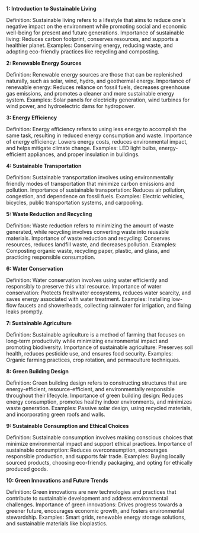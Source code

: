 **1: Introduction to Sustainable Living**

Definition: Sustainable living refers to a lifestyle that aims to reduce one's negative impact on the environment while promoting social and economic well-being for present and future generations.
Importance of sustainable living: Reduces carbon footprint, conserves resources, and supports a healthier planet.
Examples: Conserving energy, reducing waste, and adopting eco-friendly practices like recycling and composting.

**2: Renewable Energy Sources**

Definition: Renewable energy sources are those that can be replenished naturally, such as solar, wind, hydro, and geothermal energy.
Importance of renewable energy: Reduces reliance on fossil fuels, decreases greenhouse gas emissions, and promotes a cleaner and more sustainable energy system.
Examples: Solar panels for electricity generation, wind turbines for wind power, and hydroelectric dams for hydropower.

**3: Energy Efficiency**

Definition: Energy efficiency refers to using less energy to accomplish the same task, resulting in reduced energy consumption and waste.
Importance of energy efficiency: Lowers energy costs, reduces environmental impact, and helps mitigate climate change.
Examples: LED light bulbs, energy-efficient appliances, and proper insulation in buildings.

**4: Sustainable Transportation**

Definition: Sustainable transportation involves using environmentally friendly modes of transportation that minimize carbon emissions and pollution.
Importance of sustainable transportation: Reduces air pollution, congestion, and dependence on fossil fuels.
Examples: Electric vehicles, bicycles, public transportation systems, and carpooling.

**5: Waste Reduction and Recycling**

Definition: Waste reduction refers to minimizing the amount of waste generated, while recycling involves converting waste into reusable materials.
Importance of waste reduction and recycling: Conserves resources, reduces landfill waste, and decreases pollution.
Examples: Composting organic waste, recycling paper, plastic, and glass, and practicing responsible consumption.

**6: Water Conservation**

Definition: Water conservation involves using water efficiently and responsibly to preserve this vital resource.
Importance of water conservation: Protects freshwater ecosystems, reduces water scarcity, and saves energy associated with water treatment.
Examples: Installing low-flow faucets and showerheads, collecting rainwater for irrigation, and fixing leaks promptly.

**7: Sustainable Agriculture**

Definition: Sustainable agriculture is a method of farming that focuses on long-term productivity while minimizing environmental impact and promoting biodiversity.
Importance of sustainable agriculture: Preserves soil health, reduces pesticide use, and ensures food security.
Examples: Organic farming practices, crop rotation, and permaculture techniques.

**8: Green Building Design**

Definition: Green building design refers to constructing structures that are energy-efficient, resource-efficient, and environmentally responsible throughout their lifecycle.
Importance of green building design: Reduces energy consumption, promotes healthy indoor environments, and minimizes waste generation.
Examples: Passive solar design, using recycled materials, and incorporating green roofs and walls.

**9: Sustainable Consumption and Ethical Choices**

Definition: Sustainable consumption involves making conscious choices that minimize environmental impact and support ethical practices.
Importance of sustainable consumption: Reduces overconsumption, encourages responsible production, and supports fair trade.
Examples: Buying locally sourced products, choosing eco-friendly packaging, and opting for ethically produced goods.

**10: Green Innovations and Future Trends**

Definition: Green innovations are new technologies and practices that contribute to sustainable development and address environmental challenges.
Importance of green innovations: Drives progress towards a greener future, encourages economic growth, and fosters environmental stewardship.
Examples: Smart grids, renewable energy storage solutions, and sustainable materials like bioplastics.
